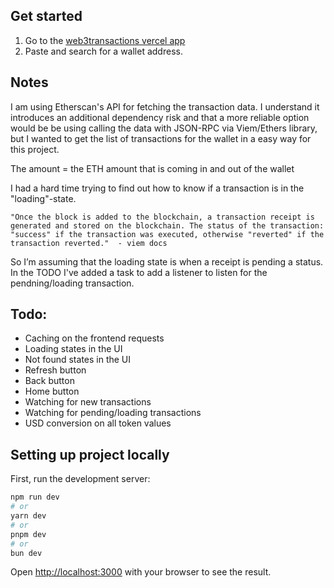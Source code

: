 ## Get started

1. Go to the [web3transactions vercel app](https://web3transactions-lqvi6il86-rebfras-projects.vercel.app/)
2. Paste and search for a wallet address.

## Notes

I am using Etherscan's API for fetching the transaction data. I understand it introduces an additional dependency risk and that a more reliable option would be be using calling the data with JSON-RPC via Viem/Ethers library, but I wanted to get the list of transactions for the wallet in a easy way for this project.

The amount = the ETH amount that is coming in and out of the wallet

I had a hard time trying to find out how to know if a transaction is in the "loading"-state.

```
"Once the block is added to the blockchain, a transaction receipt is generated and stored on the blockchain. The status of the transaction: "success" if the transaction was executed, otherwise "reverted" if the transaction reverted."  - viem docs
```

So I’m assuming that the loading state is when a receipt is pending a status. In the TODO I've added a task to add a listener to listen for the pendning/loading transaction.

## Todo:

- Caching on the frontend requests
- Loading states in the UI
- Not found states in the UI
- Refresh button
- Back button
- Home button
- Watching for new transactions
- Watching for pending/loading transactions
- USD conversion on all token values

## Setting up project locally

First, run the development server:

```bash
npm run dev
# or
yarn dev
# or
pnpm dev
# or
bun dev
```

Open [http://localhost:3000](http://localhost:3000) with your browser to see the result.
